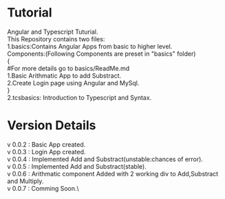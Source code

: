 # Tutorial
Angular and Typescript Tuturial.\
This Repository contains two files:\
1.basics:Contains Angular Apps from basic to higher level.\
    Components:(Following Components are preset in "basics" folder)\
    {\
    #For more details go to basics/ReadMe.md \
        1.Basic Arithmatic App to add Substract.\
        2.Create Login page using Angular and MySql.\
    }\
2.tcsbasics: Introduction to Typescript and Syntax.

# Version Details
v 0.0.2 : Basic App created.\
v 0.0.3 : Login App created.\
v 0.0.4 : Implemented Add and Substract(unstable:chances of error).\
v 0.0.5 : Implemented Add and Substract(stable).\
v 0.0.6 : Arithmatic component Added with 2 working div to Add,Substract and Multiply.\
v 0.0.7 : Comming Soon.\ 



